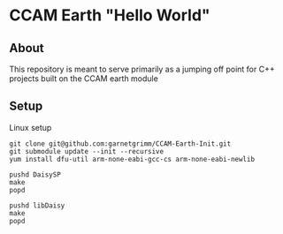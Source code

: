 # CCAM Earth "Hello World"

## About
This repository is meant to serve primarily as a jumping off point for C++ projects built on the CCAM earth module

## Setup
Linux setup
```
git clone git@github.com:garnetgrimm/CCAM-Earth-Init.git
git submodule update --init --recursive
yum install dfu-util arm-none-eabi-gcc-cs arm-none-eabi-newlib

pushd DaisySP
make
popd

pushd libDaisy
make
popd
```